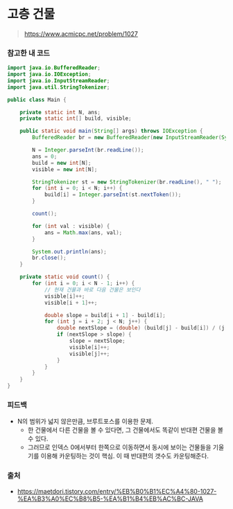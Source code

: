 # 고층 건물

> https://www.acmicpc.net/problem/1027

### 참고한 내 코드

```java
import java.io.BufferedReader;
import java.io.IOException;
import java.io.InputStreamReader;
import java.util.StringTokenizer;

public class Main {

    private static int N, ans;
    private static int[] build, visible;

    public static void main(String[] args) throws IOException {
        BufferedReader br = new BufferedReader(new InputStreamReader(System.in));

        N = Integer.parseInt(br.readLine());
        ans = 0;
        build = new int[N];
        visible = new int[N];

        StringTokenizer st = new StringTokenizer(br.readLine(), " ");
        for (int i = 0; i < N; i++) {
            build[i] = Integer.parseInt(st.nextToken());
        }

        count();

        for (int val : visible) {
            ans = Math.max(ans, val);
        }

        System.out.println(ans);
        br.close();
    }

    private static void count() {
        for (int i = 0; i < N - 1; i++) {
            // 현재 건물과 바로 다음 건물은 보인다
            visible[i]++;
            visible[i + 1]++;

            double slope = build[i + 1] - build[i];
            for (int j = i + 2; j < N; j++) {
                double nextSlope = (double) (build[j] - build[i]) / (j - i);
                if (nextSlope > slope) {
                    slope = nextSlope;
                    visible[i]++;
                    visible[j]++;
                }
            }
        }
    }
}
```

### 피드백

- N의 범위가 넓지 않은만큼, 브루트포스를 이용한 문제.
    - 한 건물에서 다른 건물을 볼 수 있다면, 그 건물에서도 똑같이 반대편 건물을 볼 수 있다.
    - 그러므로 인덱스 0에서부터 한쪽으로 이동하면서 동시에 보이는 건물들을 기울기를 이용해 카운팅하는 것이 핵심. 이 때 반대편의 갯수도 카운팅해준다.

### 출처

- https://maetdori.tistory.com/entry/%EB%B0%B1%EC%A4%80-1027-%EA%B3%A0%EC%B8%B5-%EA%B1%B4%EB%AC%BC-JAVA
